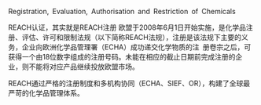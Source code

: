 Registration, Evaluation, Authorisation and Restriction of Chemicals

REACH认证，其实就是REACH注册
欧盟于2008年6月1日开始实施，是化学品注册、评估、许可和限制法规（以下简称REACH法规），注册是该法规下主要的义务，企业向欧洲化学品管理署（ECHA）成功递交化学物质的注 册卷宗之后，可获得一个由18位数字组成的注册号码。未能在相应的截止日期前完成注册的企业，则不能将对应产品继续投放欧盟市场。

REACH通过严格的注册制度和多机构协同（ECHA、SIEF、OR），构建了全球最严苛的化学品管理体系。
